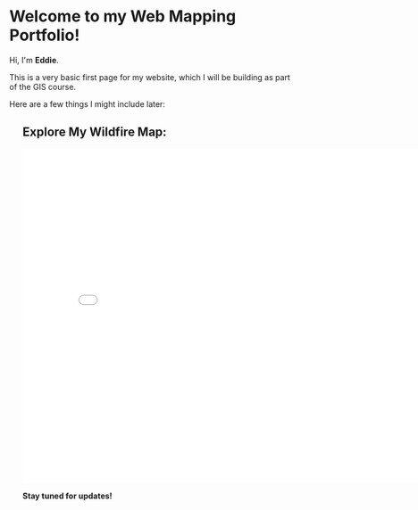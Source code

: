<h1>Welcome to my Web Mapping Portfolio!</h1>
<p>Hi, I'm <strong>Eddie</strong>.</p>
<p>This is a very basic first page for my website, which I will be building as part of the GIS course.</p>

<p>Here are a few things I might include later:</p>
<ul>
  <h2>Explore My Wildfire Map:</h2>

<iframe src="{{ site.baseurl }}/assets/maps/mainwildfire.html" width="800" height="600" frameborder="0"></iframe>

<strong>Stay tuned for updates!</strong>

